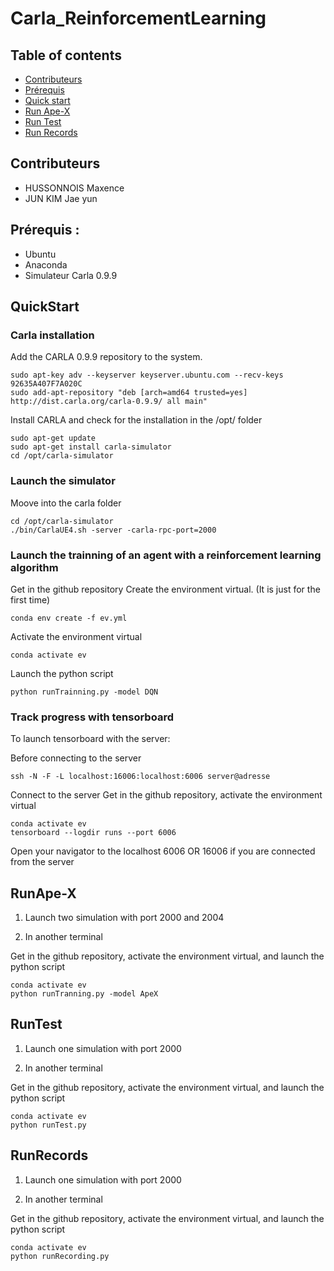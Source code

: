 # Carla_ReinforcementLearning


## Table of contents
* [Contributeurs](#contributeurs)
* [Prérequis](#Prérequis)
* [Quick start](#Quickstart)
* [Run Ape-X](#RunApe-X)
* [Run Test](#RunTest)
* [Run Records](#RunRecords)

## Contributeurs
- HUSSONNOIS Maxence 
- JUN KIM Jae yun

## Prérequis :

- Ubuntu
-	Anaconda
- Simulateur Carla 0.9.9

## QuickStart

### Carla installation

Add the CARLA 0.9.9 repository to the system.
```
sudo apt-key adv --keyserver keyserver.ubuntu.com --recv-keys 92635A407F7A020C
sudo add-apt-repository "deb [arch=amd64 trusted=yes] http://dist.carla.org/carla-0.9.9/ all main"
```
Install CARLA and check for the installation in the /opt/ folder
```
sudo apt-get update
sudo apt-get install carla-simulator
cd /opt/carla-simulator
```


### Launch the simulator
Moove into the carla folder

```
cd /opt/carla-simulator
./bin/CarlaUE4.sh -server -carla-rpc-port=2000
```

### Launch the trainning of an agent with a reinforcement learning algorithm
Get in the github repository
Create the environment virtual. (It is just for the first time)
```
conda env create -f ev.yml
```
Activate the environment virtual
```
conda activate ev
```
Launch the python script

```
python runTrainning.py -model DQN
```

### Track progress with tensorboard
To launch tensorboard with the server:

Before connecting to the server
```
ssh -N -F -L localhost:16006:localhost:6006 server@adresse
```
Connect to the server
Get in the github repository, activate the environment virtual
```
conda activate ev
tensorboard --logdir runs --port 6006
```
Open your navigator to the localhost 6006 OR 16006 if you are connected from the server




## RunApe-X
1. Launch two simulation with port 2000 and 2004

2. In another terminal

Get in the github repository, activate the environment virtual, and launch the python script
```
conda activate ev
python runTranning.py -model ApeX
```
## RunTest
1. Launch one simulation with port 2000 

2. In another terminal

Get in the github repository, activate the environment virtual, and launch the python script
```
conda activate ev
python runTest.py
```
## RunRecords
1. Launch one simulation with port 2000 

2. In another terminal

Get in the github repository, activate the environment virtual, and launch the python script
```
conda activate ev
python runRecording.py
```
